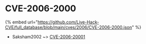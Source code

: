 # CVE-2006-2000
{% embed url="https://github.com/Live-Hack-CVE/full_database/blob/main/cves/2006/CVE-2006-2000.json" %}

* Saksham2002 ~> [CVE-2006-20001](https://www.alice-snow.ru/2006/database/cve-2006-2000/cve-2006-20001-saksham2002)